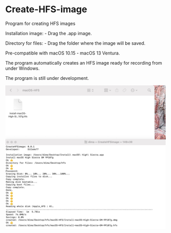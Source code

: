 # Create-HFS-image
Program for creating HFS images

Installation image: - Drag the .app image.

Directory for files: - Drag the folder where the image will be saved.

Pre-compatible with macOS 10.15 - macOS 13 Ventura.

The program automatically creates an HFS image ready for recording from under Windows.

The program is still under development.

![WebQuit](./img/1.jpg)
